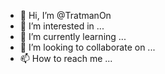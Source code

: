 - 👋 Hi, I’m @TratmanOn
- 👀 I’m interested in ...
- 🌱 I’m currently learning ...
- 💞️ I’m looking to collaborate on ...
- 📫 How to reach me ...

<!---
TratmanOn/TratmanOn is a ✨ special ✨ repository because its `README.md` (this file) appears on your GitHub profile.
You can click the Preview link to take a look at your changes.
--->
